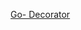 [Go- Decorator](https://github.com/ckdqja135/Typescript-restful-starter/blob/master/mdfile/Go/2020-09-18/Go%20-%20Decorator%20%ED%8C%A8%ED%84%B4.md)
